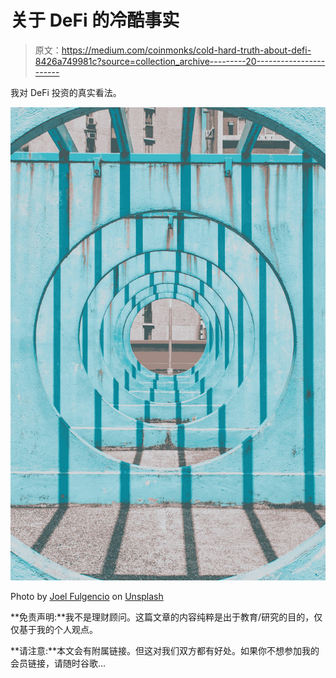 # 关于 DeFi 的冷酷事实

> 原文：<https://medium.com/coinmonks/cold-hard-truth-about-defi-8426a749981c?source=collection_archive---------20----------------------->

我对 DeFi 投资的真实看法。

![](img/20497384a0e4c3bb7ea1eed9bf7210ed.png)

Photo by [Joel Fulgencio](https://unsplash.com/@joelft?utm_source=medium&utm_medium=referral) on [Unsplash](https://unsplash.com?utm_source=medium&utm_medium=referral)

**免责声明:**我不是理财顾问。这篇文章的内容纯粹是出于教育/研究的目的，仅仅基于我的个人观点。

**请注意:**本文会有附属链接。但这对我们双方都有好处。如果你不想参加我的会员链接，请随时谷歌…